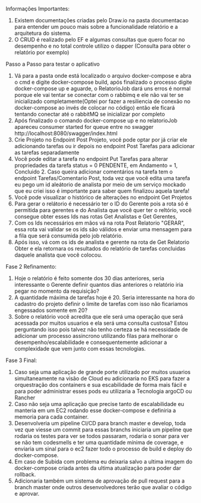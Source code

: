 Informações Importantes:
1. Existem documentações criadas pelo Draw.io na pasta documentacao para entender um pouco mais sobre a funcionalidade relatório e a arquitetura do sistema.
2. O CRUD é realizado pelo EF e algumas consultas que quero focar no desempenho e no total controle utilizo o dapper (Consulta para obter o relatório por exemplo)
   
Passo a Passo para testar o aplicativo
1. Vá para a pasta onde está localizado o arquivo docker-compose e abra o cmd e digite docker-compose build, após finalizado o processo digite docker-compose up e aguarde, o RelatorioJob dará uns erros é normal porque ele vai tentar se conectar com o rabbimq e ele não vai ter se inicializado completamente(Optei por fazer a resiliencia de conexão no docker-compose ao invés de colocar no código) então ele ficará tentando conectar até o rabbitMQ se inicializar por completo
2. Após finalizado o comando docker-compose up e no relatorioJob apareceu consumer started for queue  entre no swagger http://localhost:8080/swagger/index.html
3. Crie Projeto no Endpoint Post Projeto, você pode optar por já criar ele adicionando tarefas ou ir depois no endpoint Post Tarefas para adicionar as tarefas separadamente
4. Você pode editar a tarefa no endpoint Put Tarefas para alterar propriedades da tarefa status = 0 PENDENTE, em Andamento = 1, Concluido 2. Caso queira adicionar comentários na tarefa tem o endpoint Tarefas/Comentario Post, toda vez que você edita uma tarefa eu pego um id aleátorio de analista por meio de um serviço mockado que eu criei isso é importante para saber quem finalizou aquela tarefa!
5. Você pode visualizar o histórico de alterações no endpoint Get Projetos
6. Para gerar o relátorio é necessário ter o ID do Gerente pois a rota só é permitida para gerentes e do Analista que você quer ter o reltório, você consegue obter esses Ids nas rotas Get Analistas e Get Gerentes,
7. Com os Ids necessários em mãos vá na rota Post Relatorio "GERAR", essa rota vai validar se os ids são válidos e enviar uma mensagem para a fila que será consumida pelo job relatório.
8. Após isso, vá com os ids de analista e gerente na rota de Get Relatorio Obter e ela retornara os resultados do relatório de tarefas concluidas daquele analista que você colocou.

Fase 2 Refinamento:
1. Hoje o relatório é feito somente dos 30 dias anteriores, seria interessante o Gerente definir quantos dias anteriores o relatório iria pegar no momento da requisição?
2. A quantidade máxima de tarefas hoje é 20. Seria interessante na hora do cadastro do projeto definir o limite de tarefas com isso não ficariamos engessados somente em 20?
3. Sobre o relatório você acredita que ele será uma operação que será acessada por muitos usuarios e ela será uma consulta custosa? Estou perguntando isso pois talvez não tenho certeza se há necessidade de adicionar um processo assincrono utilizando filas para melhorar o desempenho/escalabilidade e consequentemente adicionar a complexidade que vem junto com essas tecnologias.

Fase 3 Final:
1. Caso seja uma aplicação de grande porte utilizado por muitos usuarios simultaneamente na visão de Cloud eu adicionaria no EKS para fazer a orquestração dos containers e sua escabilidade de forma mais fácil e para poder administrar esses pods eu utilizaria a Tecnologia argoCD ou Rancher
2. Caso não seja uma aplicação que precise tanto de escalabilidade eu manteria em um EC2 rodando esse docker-compose e definiria a memoria para cada container.
3. Desenvolveria um pipeline CI/CD para branch master e develop, toda vez que viesse um commit para essas branchs iniciaria um pipeline que rodaria os testes para ver se todos passaram, rodaria o sonar para ver se não tem codesmells e ter uma quantidade mínima de coverage, e enviaria um sinal para o ec2 fazer todo o processo de build e deploy do docker-compose.
4. Em caso de Subida com problema eu deixaria salvo a ultima imagem do docker-compose criada antes da ultima atualização para poder dar rollback.
5. Adicionaria também um sistema de aprovação de pull request para a branch master onde outros desenvolvedores terão que avaliar o código e aprovar.

